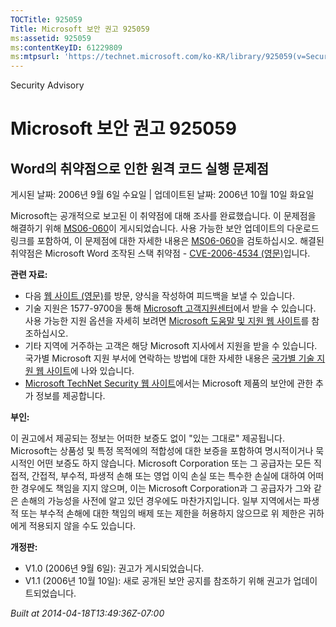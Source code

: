 ```yaml
---
TOCTitle: 925059
Title: Microsoft 보안 권고 925059
ms:assetid: 925059
ms:contentKeyID: 61229809
ms:mtpsurl: 'https://technet.microsoft.com/ko-KR/library/925059(v=Security.10)'
---
```


Security Advisory

Microsoft 보안 권고 925059
==========================

Word의 취약점으로 인한 원격 코드 실행 문제점
--------------------------------------------

게시된 날짜: 2006년 9월 6일 수요일 | 업데이트된 날짜: 2006년 10월 10일 화요일

Microsoft는 공개적으로 보고된 이 취약점에 대해 조사를 완료했습니다. 이 문제점을 해결하기 위해 [MS06-060](http://technet.microsoft.com/security/bulletin/ms06-060)이 게시되었습니다. 사용 가능한 보안 업데이트의 다운로드 링크를 포함하여, 이 문제점에 대한 자세한 내용은 [MS06-060](http://technet.microsoft.com/security/bulletin/ms06-060)을 검토하십시오. 해결된 취약점은 Microsoft Word 조작된 스택 취약점 - [CVE-2006-4534 (영문)](http://www.cve.mitre.org/cgi-bin/cvename.cgi?name=cve-2006-4534)입니다.

**관련 자료:**

-   다음 [웹 사이트 (영문)](https://support.microsoft.com/common/survey.aspx?scid=sw;en;1257&amp;showpage=1&amp;ws=technet&amp;sd=tech)를 방문, 양식을 작성하여 피드백을 보낼 수 있습니다.
-   기술 지원은 1577-9700을 통해 [Microsoft 고객지원센터](http://go.microsoft.com/fwlink/?linkid=21131)에서 받을 수 있습니다. 사용 가능한 지원 옵션을 자세히 보려면 [Microsoft 도움말 및 지원 웹 사이트](http://support.microsoft.com/)를 참조하십시오.
-   기타 지역에 거주하는 고객은 해당 Microsoft 지사에서 지원을 받을 수 있습니다. 국가별 Microsoft 지원 부서에 연락하는 방법에 대한 자세한 내용은 [국가별 기술 지원 웹 사이트](http://go.microsoft.com/fwlink/?linkid=21155)에 나와 있습니다.
-   [Microsoft TechNet Security 웹 사이트](http://www.microsoft.com/korea/technet/security/)에서는 Microsoft 제품의 보안에 관한 추가 정보를 제공합니다.

**부인:**

이 권고에서 제공되는 정보는 어떠한 보증도 없이 "있는 그대로" 제공됩니다. Microsoft는 상품성 및 특정 목적에의 적합성에 대한 보증을 포함하여 명시적이거나 묵시적인 어떤 보증도 하지 않습니다. Microsoft Corporation 또는 그 공급자는 모든 직접적, 간접적, 부수적, 파생적 손해 또는 영업 이익 손실 또는 특수한 손실에 대하여 어떠한 경우에도 책임을 지지 않으며, 이는 Microsoft Corporation과 그 공급자가 그와 같은 손해의 가능성을 사전에 알고 있던 경우에도 마찬가지입니다. 일부 지역에서는 파생적 또는 부수적 손해에 대한 책임의 배제 또는 제한을 허용하지 않으므로 위 제한은 귀하에게 적용되지 않을 수도 있습니다.

**개정판:**

-   V1.0 (2006년 9월 6일): 권고가 게시되었습니다.
-   V1.1 (2006년 10월 10일): 새로 공개된 보안 공지를 참조하기 위해 권고가 업데이트되었습니다.

*Built at 2014-04-18T13:49:36Z-07:00*
